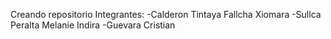 Creando repositorio
Integrantes:
-Calderon Tintaya Fallcha Xiomara
-Sullca Peralta Melanie Indira
-Guevara Cristian
